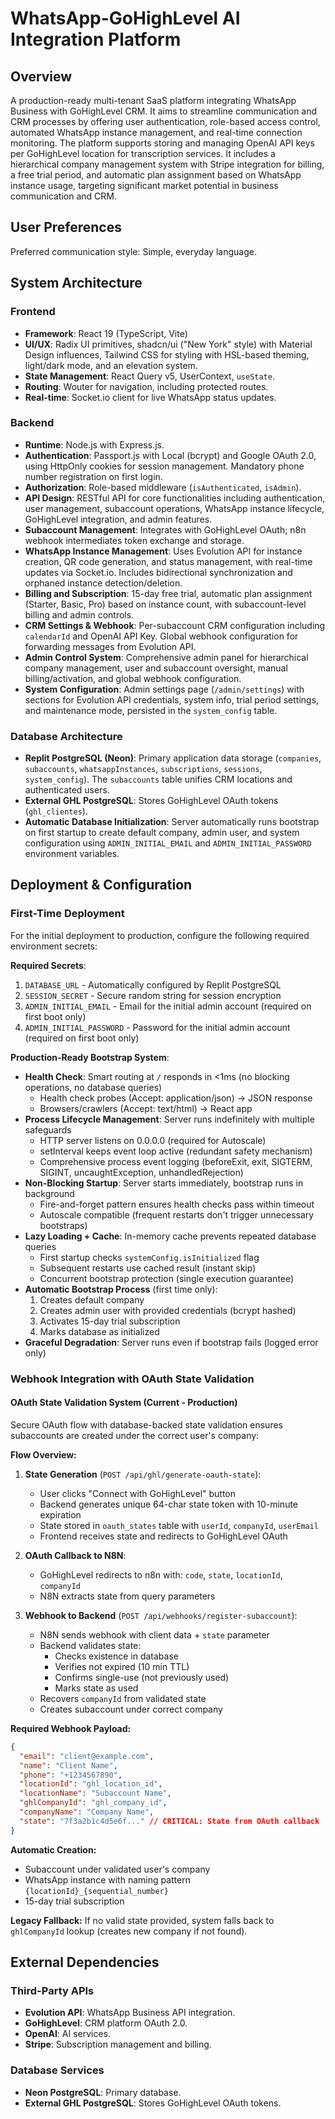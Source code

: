 # WhatsApp-GoHighLevel AI Integration Platform

## Overview
A production-ready multi-tenant SaaS platform integrating WhatsApp Business with GoHighLevel CRM. It aims to streamline communication and CRM processes by offering user authentication, role-based access control, automated WhatsApp instance management, and real-time connection monitoring. The platform supports storing and managing OpenAI API keys per GoHighLevel location for transcription services. It includes a hierarchical company management system with Stripe integration for billing, a free trial period, and automatic plan assignment based on WhatsApp instance usage, targeting significant market potential in business communication and CRM.

## User Preferences
Preferred communication style: Simple, everyday language.

## System Architecture

### Frontend
-   **Framework**: React 19 (TypeScript, Vite)
-   **UI/UX**: Radix UI primitives, shadcn/ui ("New York" style) with Material Design influences, Tailwind CSS for styling with HSL-based theming, light/dark mode, and an elevation system.
-   **State Management**: React Query v5, UserContext, `useState`.
-   **Routing**: Wouter for navigation, including protected routes.
-   **Real-time**: Socket.io client for live WhatsApp status updates.

### Backend
-   **Runtime**: Node.js with Express.js.
-   **Authentication**: Passport.js with Local (bcrypt) and Google OAuth 2.0, using HttpOnly cookies for session management. Mandatory phone number registration on first login.
-   **Authorization**: Role-based middleware (`isAuthenticated`, `isAdmin`).
-   **API Design**: RESTful API for core functionalities including authentication, user management, subaccount operations, WhatsApp instance lifecycle, GoHighLevel integration, and admin features.
-   **Subaccount Management**: Integrates with GoHighLevel OAuth; n8n webhook intermediates token exchange and storage.
-   **WhatsApp Instance Management**: Uses Evolution API for instance creation, QR code generation, and status management, with real-time updates via Socket.io. Includes bidirectional synchronization and orphaned instance detection/deletion.
-   **Billing and Subscription**: 15-day free trial, automatic plan assignment (Starter, Basic, Pro) based on instance count, with subaccount-level billing and admin controls.
-   **CRM Settings & Webhook**: Per-subaccount CRM configuration including `calendarId` and OpenAI API Key. Global webhook configuration for forwarding messages from Evolution API.
-   **Admin Control System**: Comprehensive admin panel for hierarchical company management, user and subaccount oversight, manual billing/activation, and global webhook configuration.
-   **System Configuration**: Admin settings page (`/admin/settings`) with sections for Evolution API credentials, system info, trial period settings, and maintenance mode, persisted in the `system_config` table.

### Database Architecture
-   **Replit PostgreSQL (Neon)**: Primary application data storage (`companies`, `subaccounts`, `whatsappInstances`, `subscriptions`, `sessions`, `system_config`). The `subaccounts` table unifies CRM locations and authenticated users.
-   **External GHL PostgreSQL**: Stores GoHighLevel OAuth tokens (`ghl_clientes`).
-   **Automatic Database Initialization**: Server automatically runs bootstrap on first startup to create default company, admin user, and system configuration using `ADMIN_INITIAL_EMAIL` and `ADMIN_INITIAL_PASSWORD` environment variables.

## Deployment & Configuration

### First-Time Deployment
For the initial deployment to production, configure the following required environment secrets:

**Required Secrets**:
1. `DATABASE_URL` - Automatically configured by Replit PostgreSQL
2. `SESSION_SECRET` - Secure random string for session encryption
3. `ADMIN_INITIAL_EMAIL` - Email for the initial admin account (required on first boot only)
4. `ADMIN_INITIAL_PASSWORD` - Password for the initial admin account (required on first boot only)

**Production-Ready Bootstrap System**:
- **Health Check**: Smart routing at `/` responds in <1ms (no blocking operations, no database queries)
  - Health check probes (Accept: application/json) → JSON response
  - Browsers/crawlers (Accept: text/html) → React app
- **Process Lifecycle Management**: Server runs indefinitely with multiple safeguards
  - HTTP server listens on 0.0.0.0 (required for Autoscale)
  - setInterval keeps event loop active (redundant safety mechanism)
  - Comprehensive process event logging (beforeExit, exit, SIGTERM, SIGINT, uncaughtException, unhandledRejection)
- **Non-Blocking Startup**: Server starts immediately, bootstrap runs in background
  - Fire-and-forget pattern ensures health checks pass within timeout
  - Autoscale compatible (frequent restarts don't trigger unnecessary bootstraps)
- **Lazy Loading + Cache**: In-memory cache prevents repeated database queries
  - First startup checks `systemConfig.isInitialized` flag
  - Subsequent restarts use cached result (instant skip)
  - Concurrent bootstrap protection (single execution guarantee)
- **Automatic Bootstrap Process** (first time only):
  1. Creates default company
  2. Creates admin user with provided credentials (bcrypt hashed)
  3. Activates 15-day trial subscription
  4. Marks database as initialized
- **Graceful Degradation**: Server runs even if bootstrap fails (logged error only)

### Webhook Integration with OAuth State Validation

#### OAuth State Validation System (Current - Production)
Secure OAuth flow with database-backed state validation ensures subaccounts are created under the correct user's company:

**Flow Overview:**
1. **State Generation** (`POST /api/ghl/generate-oauth-state`):
   - User clicks "Connect with GoHighLevel" button
   - Backend generates unique 64-char state token with 10-minute expiration
   - State stored in `oauth_states` table with `userId`, `companyId`, `userEmail`
   - Frontend receives state and redirects to GoHighLevel OAuth

2. **OAuth Callback to N8N**:
   - GoHighLevel redirects to n8n with: `code`, `state`, `locationId`, `companyId`
   - N8N extracts state from query parameters

3. **Webhook to Backend** (`POST /api/webhooks/register-subaccount`):
   - N8N sends webhook with client data + `state` parameter
   - Backend validates state:
     - Checks existence in database
     - Verifies not expired (10 min TTL)
     - Confirms single-use (not previously used)
     - Marks state as used
   - Recovers `companyId` from validated state
   - Creates subaccount under correct company

**Required Webhook Payload:**
```json
{
  "email": "client@example.com",
  "name": "Client Name",
  "phone": "+1234567890",
  "locationId": "ghl_location_id",
  "locationName": "Subaccount Name",
  "ghlCompanyId": "ghl_company_id",
  "companyName": "Company Name",
  "state": "7f3a2b1c4d5e6f..." // CRITICAL: State from OAuth callback
}
```

**Automatic Creation:**
- Subaccount under validated user's company
- WhatsApp instance with naming pattern `{locationId}_{sequential_number}`
- 15-day trial subscription

**Legacy Fallback:**
If no valid state provided, system falls back to `ghlCompanyId` lookup (creates new company if not found).

## External Dependencies

### Third-Party APIs
-   **Evolution API**: WhatsApp Business API integration.
-   **GoHighLevel**: CRM platform OAuth 2.0.
-   **OpenAI**: AI services.
-   **Stripe**: Subscription management and billing.

### Database Services
-   **Neon PostgreSQL**: Primary database.
-   **External GHL PostgreSQL**: Stores GoHighLevel OAuth tokens.
